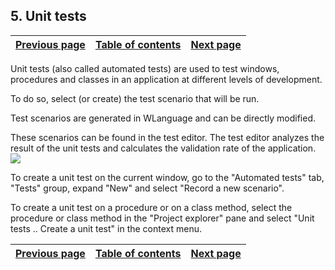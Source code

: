 


## 5. Unit tests
			



| [Previous page](../Concepts_WM/1410086931.md) | [Table of contents](../Concepts_WM/1410086964.md) | [Next page](../Concepts_WM/1410086933.md) |
| --- | --- | --- |



<a name="NOTE1"></a>
<a name="NOTE1_1"></a>
Unit tests (also called automated tests) are used to test windows, procedures and classes in an application at different levels of development.

To do so, select (or create) the test scenario that will be run.

Test scenarios are generated in WLanguage and can be directly modified.

These scenarios can be found in the test editor. The test editor analyzes the result of the unit tests and calculates the validation rate of the application.
<br>![](https://doc.pcsoft.fr/en-US/images/image.awp?langid=3&name=P69_tests_unitaires.gif)


To create a unit test on the current window, go to the "Automated tests" tab, "Tests" group, expand "New" and select "Record a new scenario".

To create a unit test on a procedure or on a class method, select the procedure or class method in the "Project explorer" pane and select "Unit tests .. Create a unit test" in the context menu.

| [Previous page](../Concepts_WM/1410086931.md) | [Table of contents](../Concepts_WM/1410086964.md) | [Next page](../Concepts_WM/1410086933.md) |
| --- | --- | --- |




